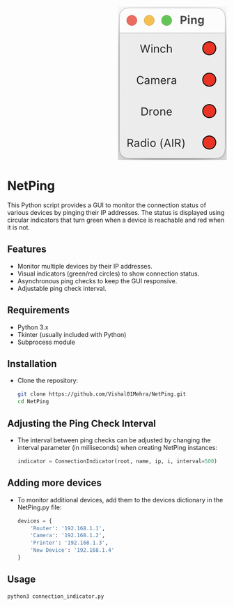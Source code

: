 
<div style="text-align: right;">
  <img src="https://github.com/Vishal01Mehra/NetPing/blob/main/Resources/Main.jpg">
</div>

# NetPing 

This Python script provides a GUI to monitor the connection status of various devices by pinging their IP addresses. The status is displayed using circular indicators that turn green when a device is reachable and red when it is not.

## Features

- Monitor multiple devices by their IP addresses.
- Visual indicators (green/red circles) to show connection status.
- Asynchronous ping checks to keep the GUI responsive.
- Adjustable ping check interval.

## Requirements

- Python 3.x
- Tkinter (usually included with Python)
- Subprocess module

## Installation

- Clone the repository:
   ```sh
   git clone https://github.com/Vishal01Mehra/NetPing.git
   cd NetPing
   
## Adjusting the Ping Check Interval
- The interval between ping checks can be adjusted by changing the interval parameter (in milliseconds) when creating NetPing instances:
   ``` python
   indicator = ConnectionIndicator(root, name, ip, i, interval=500)

## Adding more devices
- To monitor additional devices, add them to the devices dictionary in the NetPing.py file:
   ``` python
   devices = {
       'Router': '192.168.1.1',
       'Camera': '192.168.1.2',
       'Printer': '192.168.1.3',
       'New Device': '192.168.1.4'
   }

## Usage
   ```python
   python3 connection_indicator.py
